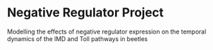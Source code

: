 # Negative Regulator Project
 Modelling the effects of negative regulator expression on the temporal dynamics of the IMD and Toll pathways in beetles
